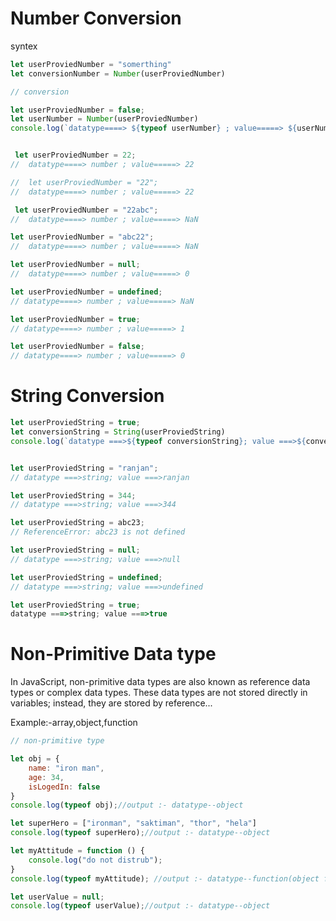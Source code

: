 
# Number Conversion 

syntex
```js
let userProviedNumber = "somerthing"
let conversionNumber = Number(userProviedNumber)
```

```js
// conversion

let userProviedNumber = false;
let userNumber = Number(userProviedNumber)
console.log(`datatype====> ${typeof userNumber} ; value=====> ${userNumber}`);


 let userProviedNumber = 22;
//  datatype====> number ; value=====> 22

//  let userProviedNumber = "22";
//  datatype====> number ; value=====> 22

 let userProviedNumber = "22abc";
//  datatype====> number ; value=====> NaN

let userProviedNumber = "abc22";
//  datatype====> number ; value=====> NaN

let userProviedNumber = null;
//  datatype====> number ; value=====> 0

let userProviedNumber = undefined;
// datatype====> number ; value=====> NaN

let userProviedNumber = true;
// datatype====> number ; value=====> 1

let userProviedNumber = false;
// datatype====> number ; value=====> 0
```

# String Conversion


```js
let userProviedString = true;
let conversionString = String(userProviedString)
console.log(`datatype ===>${typeof conversionString}; value ===>${conversionString}`);


let userProviedString = "ranjan";
// datatype ===>string; value ===>ranjan

let userProviedString = 344;
// datatype ===>string; value ===>344

let userProviedString = abc23;
// ReferenceError: abc23 is not defined

let userProviedString = null;
// datatype ===>string; value ===>null

let userProviedString = undefined;
// datatype ===>string; value ===>undefined

let userProviedString = true;
datatype ===>string; value ===>true

```
# Non-Primitive Data type
In JavaScript, non-primitive data types are also known as reference data types or complex data types. These data types are not stored directly in variables; instead, they are stored by reference...

Example:-array,object,function

```js
// non-primitive type

let obj = {
    name: "iron man",
    age: 34,
    isLogedIn: false
}
console.log(typeof obj);//output :- datatype--object

let superHero = ["ironman", "saktiman", "thor", "hela"]
console.log(typeof superHero);//output :- datatype--object

let myAttitude = function () {
    console.log("do not distrub");
}
console.log(typeof myAttitude); //output :- datatype--function(object function)

let userValue = null;
console.log(typeof userValue);//output :- datatype--object
```
